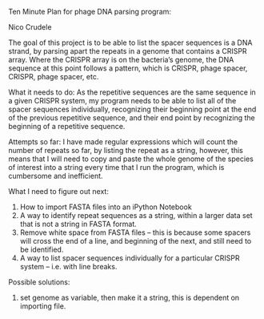 Ten Minute Plan for phage DNA parsing program:

Nico Crudele

The goal of this project is to be able to list the spacer sequences is a DNA strand, by parsing apart the repeats in a genome that contains a CRISPR array. 
 Where the CRISPR array is on the bacteria’s genome, the DNA sequence at this point follows a pattern, which is CRISPR, phage spacer, CRISPR, phage spacer, etc.


What it needs to do:
As the repetitive sequences are the same sequence in a given CRISPR system, my program needs to be able to list all of the spacer sequences individually,
 recognizing their beginning point at the end of the previous repetitive sequence, and their end point by recognizing the beginning of a repetitive sequence.

Attempts so far:
I have made regular expressions which will count the number of repeats so far, by listing the repeat as a string,
however, this means that I will need to copy and paste the whole genome of the species of interest into a string
every time that I run the program, which is cumbersome and inefficient.  

What I need to figure out next:
1)	How to import FASTA files into an iPython Notebook
2)	A way to identify repeat sequences as a string, within a larger data set that is not a string in FASTA format.
3)	Remove white space from FASTA files – this is because some spacers will cross the end of a line, and beginning of the next, and still need to be identified.
4)	A way to list spacer sequences individually for a particular CRISPR system – i.e. with line breaks.

Possible solutions:
1)	set genome as variable, then make it a string, this is dependent on importing file.



